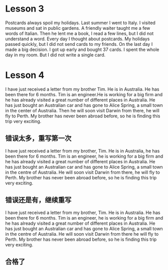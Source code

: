 # Lesson 3
Postcards always spoil my holidays.
Last summer I went to Italy.
I visited museums and sat in public gardens.
A friendly waiter taught me a few words of Italian.
Then he lent me a book, I read a few lines, but I did not understand a word.
Every day I thought about postcards.
My holidays passed quickly, but I did not send cards to my friends.
On the last day I made a big decision.
I got up early and bought 37 cards.
I spent the whole day in my room.
But I did not write a single card.

# Lesson 4
I have just received a letter from my brother Tim.
He is in Australia. 
He has been there for 6 months.
Tim is an engineer.He is working for a big firm and he
has already visited a great number of different places in Australia.
He has just bought an Australian car and has gone to Alice Spring, a small town in the center of Australia.
Then he will soon visit Darwin from there, he will fly to Perth.
My brother has never been abroad before, so he is finding this trip very exciting.

## 错误太多，重写第一次
I have just received a letter from my brother, Tim.
He is in Australia, he has been there for 6 months.
Tim is an engineer, he is working for a big firm and he has already visited a great number of different places in Australia.
He has just bought an Australian car and has gone to Alice Spring, a small town in the centre of Australia.
He will soon visit Darwin from there, he will fly to Perth.
My brother has never been abroad before, so he is finding this trip very exciting.

## 错误还是有，继续重写
I have just received a letter from my brother, Tim.
He is in Australia. He has been there for 6 months.
Tim is an engineer, he is working for a big firm and he has already visited
a great number of different places in Australia.
He has just bought an Australian car and has gone to Alice Spring, a small
town in the centre of Australia.
He will soon visit Darwin from there he will fly to Perth.
My brother has never been abroad before, so he is finding this trip very exciting.

## 合格了

















